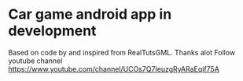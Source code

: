 # Car game android app in development 


Based on code by and inspired from RealTutsGML. Thanks alot Follow youtube channel
https://www.youtube.com/channel/UCOs7Q7IeuzgRyARaEqif75A
